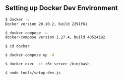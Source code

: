 ## Setting up Docker Dev Environment

```bash
$ docker -v
Docker version 20.10.2, build 2291f61
```
```bash
$ docker-compose -v
docker-compose version 1.27.4, build 40524192
```

```bash
$ cd docker
```
```bash
$ docker-compose up -d
```
```bash
$ docker exec -it r8r_server /bin/bash
```
```
$ node tools/setup-dev.js
```
